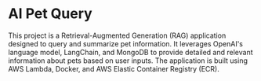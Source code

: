 # AI Pet Query

This project is a Retrieval-Augmented Generation (RAG) application designed to query and summarize pet information. It leverages OpenAI's language model, LangChain, and MongoDB to provide detailed and relevant information about pets based on user inputs. The application is built using AWS Lambda, Docker, and AWS Elastic Container Registry (ECR).
